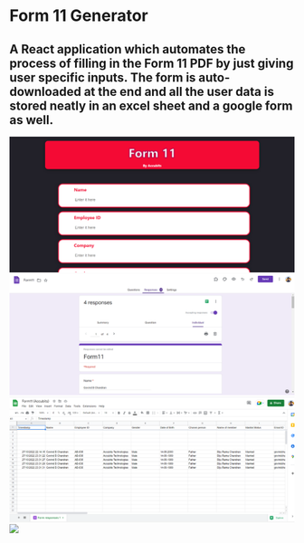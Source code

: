 # Form 11 Generator

## A React application which automates the process of filling in the Form 11 PDF by just giving user specific inputs. The form is auto-downloaded at the end and all the user data is stored neatly in an excel sheet and a google form as well.

<img src="screenshots/form11app.PNG" />
<img src="screenshots/gform.PNG" />
<img src="screenshots/excelresponse.PNG" />
<img src="screenshots/pdf.PNG" />
